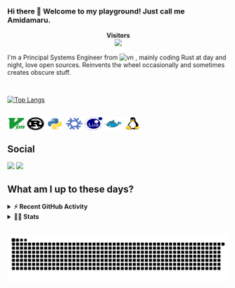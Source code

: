 ### Hi there 👋 Welcome to my playground! Just call me Amidamaru.

<p align="center">
  <b>Visitors</b><br>
  <img src="https://profile-counter.glitch.me/thaodt/count.svg" />
</p>

I'm a Principal Systems Engineer from <img src="https://static.dwcdn.net/css/flag-icons/flags/4x3/vn.svg" alt="vn" height="25"/> , 
mainly coding Rust at day and night, love open sources. Reinvents the wheel occasionally and sometimes creates obscure stuff.

<br>

[![Top Langs](https://github-readme-stats.vercel.app/api/top-langs/?username=thaodt&layout=compact&theme=gotham&cache_seconds=86400)](https://github.com/thaodt/thaodt)


<div style="display: inline_block"><br>
  <img align="center" alt="thaodt-nvim" height="30" width="40" src="https://raw.githubusercontent.com/devicons/devicon/master/icons/vim/vim-plain.svg">
  <img align="center" alt="thaodt-rust" height="30" width="40" src="https://raw.githubusercontent.com/devicons/devicon/master/icons/rust/rust-original.svg">
  <img align="center" alt="thaodt-python" height="30" width="40" src="https://raw.githubusercontent.com/devicons/devicon/master/icons/python/python-original.svg">
  <img align="center" alt="thaodt-nix" height="30" width="40" src="https://raw.githubusercontent.com/devicons/devicon/master/icons/nixos/nixos-plain.svg">  
  <img align="center" alt="thaodt-lua" height="30" width="40" src="https://raw.githubusercontent.com/devicons/devicon/master/icons/lua/lua-plain.svg">
  <img align="center" alt="thaodt-docker" height="30" width="40" src="https://raw.githubusercontent.com/devicons/devicon/master/icons/docker/docker-original.svg">
  <img align="center" alt="thaodt-linux" height="30" width="40" src="https://raw.githubusercontent.com/devicons/devicon/master/icons/linux/linux-original.svg">
</div>

## Social

<div>
  <a href="https://twitter.com/dreamsparkis" target="_blank"><img src="https://img.shields.io/badge/-Twitter-%23E4405F?style=for-the-badge&logo=twitter&logoColor=white" target="_blank"></a>
  <a href = "mailto:ardtimeit@gmail.com"><img src="https://img.shields.io/badge/-Gmail-%23333?style=for-the-badge&logo=gmail&logoColor=white" target="_blank"></a>

</div>

## What am I up to these days?
<details>
  <summary><b>⚡ Recent GitHub Activity</b></summary>
    <p>

<!--START_SECTION:activity-->
1. 🎉 Merged PR [#21](https://github.com/thaodt/feeds-reader/pull/21) in [thaodt/feeds-reader](https://github.com/thaodt/feeds-reader)
2. 🎉 Merged PR [#20](https://github.com/thaodt/feeds-reader/pull/20) in [thaodt/feeds-reader](https://github.com/thaodt/feeds-reader)
3. 💪 Opened PR [#231](https://github.com/informalsystems/hermes-sdk/pull/231) in [informalsystems/hermes-sdk](https://github.com/informalsystems/hermes-sdk)
4. 🗣 Commented on [#214](https://github.com/informalsystems/hermes-sdk/issues/214#issuecomment-2022532041) in [informalsystems/hermes-sdk](https://github.com/informalsystems/hermes-sdk)
5. 🗣 Commented on [#214](https://github.com/informalsystems/hermes-sdk/issues/214#issuecomment-2019992860) in [informalsystems/hermes-sdk](https://github.com/informalsystems/hermes-sdk)
6. 🗣 Commented on [#214](https://github.com/informalsystems/hermes-sdk/issues/214#issuecomment-2014871961) in [informalsystems/hermes-sdk](https://github.com/informalsystems/hermes-sdk)
7. 🗣 Commented on [#214](https://github.com/informalsystems/hermes-sdk/issues/214#issuecomment-2014706536) in [informalsystems/hermes-sdk](https://github.com/informalsystems/hermes-sdk)
8. 🗣 Commented on [#267](https://github.com/rosenpass/rosenpass/pull/267#issuecomment-2011197523) in [rosenpass/rosenpass](https://github.com/rosenpass/rosenpass)
9. 🎉 Merged PR [#18](https://github.com/thaodt/feeds-reader/pull/18) in [thaodt/feeds-reader](https://github.com/thaodt/feeds-reader)
10. 🗣 Commented on [#214](https://github.com/informalsystems/hermes-sdk/issues/214#issuecomment-1996287616) in [informalsystems/hermes-sdk](https://github.com/informalsystems/hermes-sdk)
<!--END_SECTION:activity-->
  </p>
</details>


<details>
  <summary><b>👨‍💻 Stats</b></summary>
  <p align="center">
    <a>
      <img align="center" src="https://gist.githubusercontent.com/thaodt/1db1d598a9e4550fa45eaede87135b3b/raw/97f3e5e943703e61b223dbc8cfa33ae9a5beb97b/github-metrics.svg"/>
    </a>
  </p>
</details>
<br>
<p align="center">
  <img width="600" src="https://raw.githubusercontent.com/thaodt/thaodt/master/assets/github-snake.svg" />
</p>
